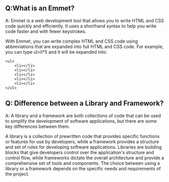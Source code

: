 ## Q:What is an Emmet?
A: Emmet is a web development tool that allows you to write HTML and CSS code quickly and efficiently. It uses a shorthand syntax to help you write code faster and with fewer keystrokes.

With Emmet, you can write complex HTML and CSS code using abbreviations that are expanded into full HTML and CSS code. For example, you can type ul>li*5 and it will be expanded into:

```
<ul>
    <li></li>
    <li></li>
    <li></li>
    <li></li>
    <li></li>
</ul>

```

## Q: Difference between a Library and Framework?
A: A library and a framework are both collections of code that can be used to simplify the development of software applications, but there are some key differences between them.

A library is a collection of prewritten code that provides specific functions or features for use by developers, while a framework provides a structure and set of rules for developing software applications. Libraries are building blocks that give developers control over the application's structure and control flow, while frameworks dictate the overall architecture and provide a comprehensive set of tools and components. The choice between using a library or a framework depends on the specific needs and requirements of the project.



